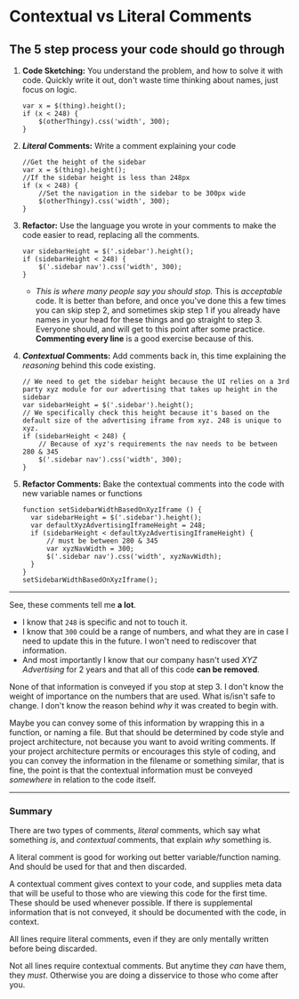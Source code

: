 # Contextual vs Literal Comments

## The 5 step process your code should go through

1. **Code Sketching:** You understand the problem, and how to solve it with code. Quickly write it out, don't waste time thinking about names, just focus on logic.

       var x = $(thing).height();
       if (x < 248) {
           $(otherThingy).css('width', 300);
       }

1. ***Literal* Comments:** Write a comment explaining your code

       //Get the height of the sidebar
       var x = $(thing).height();
       //If the sidebar height is less than 248px
       if (x < 248) {
           //Set the navigation in the sidebar to be 300px wide
           $(otherThingy).css('width', 300);
       }

1. **Refactor:** Use the language you wrote in your comments to make the code easier to read, replacing all the comments.

       var sidebarHeight = $('.sidebar').height();
       if (sidebarHeight < 248) {
           $('.sidebar nav').css('width', 300);
       }

   * *This is where many people say you should stop.* This is *acceptable* code. It is better than before, and once you've done this a few times you can skip step 2, and sometimes skip step 1 if you already have names in your head for these things and go straight to step 3. Everyone should, and will get to this point after some practice. **Commenting every line** is a good exercise because of this.

1. ***Contextual* Comments:** Add comments back in, this time explaining the *reasoning* behind this code existing.

       // We need to get the sidebar height because the UI relies on a 3rd party xyz module for our advertising that takes up height in the sidebar
       var sidebarHeight = $('.sidebar').height();
       // We specifically check this height because it's based on the default size of the advertising iframe from xyz. 248 is unique to xyz.
       if (sidebarHeight < 248) {
           // Because of xyz's requirements the nav needs to be between 280 & 345
           $('.sidebar nav').css('width', 300);
       }


1. **Refactor Comments:** Bake the contextual comments into the code with new variable names or functions

       function setSidebarWidthBasedOnXyzIframe () {
         var sidebarHeight = $('.sidebar').height();
         var defaultXyzAdvertisingIframeHeight = 248;
         if (sidebarHeight < defaultXyzAdvertisingIframeHeight) {
             // must be between 280 & 345
             var xyzNavWidth = 300;
             $('.sidebar nav').css('width', xyzNavWidth);
         }
       }
       setSidebarWidthBasedOnXyzIframe();

* * *

See, these comments tell me **a lot**.

* I know that `248` is specific and not to touch it.
* I know that `300` could be a range of numbers, and what they are in case I need to update this in the future. I won't need to rediscover that information.
* And most importantly I know that our company hasn't used *XYZ Advertising* for 2 years and that all of this code **can be removed**.

None of that information is conveyed if you stop at step 3. I don't know the weight of importance on the numbers that are used. What is/isn't safe to change. I don't know the reason behind *why* it was created to begin with.

Maybe you can convey some of this information by wrapping this in a function, or naming a file. But that should be determined by code style and project architecture, not because you want to avoid writing comments. If your project architecture permits or encourages this style of coding, and you can convey the information in the filename or something similar, that is fine, the point is that the contextual information must be conveyed *somewhere* in relation to the code itself.

* * *

### Summary

There are two types of comments, *literal* comments, which say what something *is*, and *contextual* comments, that explain *why* something is.

A literal comment is good for working out better variable/function naming. And should be used for that and then discarded.

A contextual comment gives context to your code, and supplies meta data that will be useful to those who are viewing this code for the first time. These should be used whenever possible. If there is supplemental information that is not conveyed, it should be documented with the code, in context.

All lines require literal comments, even if they are only mentally written before being discarded.

Not all lines require contextual comments. But anytime they *can* have them, they *must*. Otherwise you are doing a disservice to those who come after you.
